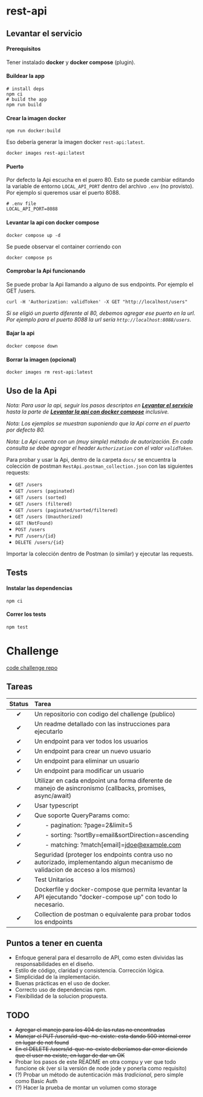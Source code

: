 # rest-api

## <div id="run-service" /> Levantar el servicio

#### Prerequisitos

Tener instalado **docker** y **docker compose** (plugin).

#### Buildear la app

```shell
# install deps
npm ci
# build the app
npm run build
```

#### Crear la imagen docker

```shell
npm run docker:build
```

Eso debería generar la imagen docker `rest-api:latest`.

```shell
docker images rest-api:latest
```

#### Puerto

Por defecto la Api escucha en el puero 80. Esto se puede cambiar editando la variable de entorno `LOCAL_API_PORT` dentro del archivo `.env` (no provisto). Por ejemplo si queremos usar el puerto 8088.

```shell
# .env file
LOCAL_API_PORT=8088
```

#### <div id="run-service-docker-compose-up" /> Levantar la api con docker compose

```shell
docker compose up -d
```

Se puede observar el container corriendo con

```shell
docker compose ps
```

#### Comprobar la Api funcionando

Se puede probar la Api llamando a alguno de sus endpoints. Por ejemplo el GET /users.

```shell
curl -H 'Authorization: validToken' -X GET "http://localhost/users"
```

*Si se eligió un puerto diferente al 80, debemos agregar ese puerto en la url. Por ejemplo para el puerto 8088 la url sería `http://localhost:8088/users`.*

#### Bajar la api

```shell
docker compose down
```

#### Borrar la imagen (opcional)

```shell
docker images rm rest-api:latest
```

## Uso de la Api

*Nota: Para usar la api, seguir los pasos descriptos en **[Levantar el servicio](#run-service)** hasta la parte de **[Levantar la api con docker compose](#run-service-docker-compose-up)** inclusive.*

*Nota: Los ejemplos se muestran suponiendo que la Api corre en el puerto por defecto 80.*

*Nota: La Api cuenta con un (muy simple) método de autorización. En cada consulta se debe agregar el header `Authorization` con el valor `validToken`.*

Para probar y usar la Api, dentro de la carpeta `docs/` se encuentra la colección de postman `RestApi.postman_collection.json` con las siguientes requests:

- `GET /users`
- `GET /users (paginated)`
- `GET /users (sorted)`
- `GET /users (filtered)`
- `GET /users (paginated/sorted/filtered)`
- `GET /users (Unauthorized)`
- `GET (NotFound)`
- `POST /users`
- `PUT /users/{id}`
- `DELETE /users/{id}`

Importar la colección dentro de Postman (o similar) y ejecutar las requests.


## Tests

#### Instalar las dependencias

```shell
npm ci
```

#### Correr los tests

```shell
npm test
```


# Challenge

[code challenge repo](https://github.com/AleSotoNubi/challenge-node-sr)

## Tareas

| Status | Tarea |
| :---:  | :--   |
|&#10004;| Un repositorio con codigo del challenge (publico) |
|&#10004;| Un readme detallado con las instrucciones para ejecutarlo |
|&#10004;| Un endpoint para ver todos los usuarios |
|&#10004;| Un endpoint para crear un nuevo usuario |
|&#10004;| Un endpoint para eliminar un usuario |
|&#10004;| Un endpoint para modificar un usuario |
|&#10004;| Utilizar en cada endpoint una forma diferente de manejo de asincronismo (callbacks, promises, async/await) |
|&#10004;| Usar typescript |
|&#10004;| Que soporte QueryParams como: |
|&#10004;| &ensp;&ensp;&ensp; - pagination: ?page=2&limit=5 |
|&#10004;| &ensp;&ensp;&ensp; - sorting: ?sortBy=email&sortDirection=ascending |
|&#10004;| &ensp;&ensp;&ensp; - matching: ?match[email]=jdoe@example.com |
|&#10004;| Seguridad (proteger los endpoints contra uso no autorizado, implementando algun mecanismo de validacion de acceso a los mismos) |
|&#10004;| Test Unitarios |
|&#10004;| Dockerfile y docker-compose que permita levantar la API ejecutando "docker-compose up" con todo lo necesario. |
|&#10004;| Collection de postman o equivalente para probar todos los endpoints |


## Puntos a tener en cuenta

- Enfoque general para el desarrollo de API, como esten divividas las responsabilidades en el diseño.
- Estilo de código, claridad y consistencia. Corrección lógica.
- Simplicidad de la implementación.
- Buenas prácticas en el uso de docker.
- Correcto uso de dependencias npm.
- Flexibilidad de la solucion propuesta.


## TODO

- ~~Agregar el manejo para los 404 de las rutas no encontradas~~
- ~~Manejar el PUT /users/id-que-no-existe: esta dando 500 internal error en lugar de not found~~
- ~~En el DELETE /users/id-que-no-existe deberíamos dar error diciendo que el user no existe, en lugar de dar un OK~~
- Probar los pasos de este README en otra compu y ver que todo funcione ok (ver si la versión de node jode y ponerla como requisito)
- (?) Probar un método de autenticación más *tradicional*, pero simple como Basic Auth
- (?) Hacer la prueba de montar un volumen como storage
